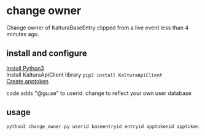 
# change owner
Change owner of KalturaBaseEntry clipped from a live event less than 4 minutes ago.   

## install and configure  
[Install Python3](https://www.python.org/downloads/)   
Install KalturaApiClient library `pip3 install KalturaApiClient`  
[Create apptoken](https://developer.kaltura.com/api-docs/VPaaS-API-Getting-Started/application-tokens.html)  

code adds "@gu.se" to userid. change to reflect your own user database  

## usage
`python3 change_owner.py userid baseentryid entryid apptokenid apptoken`
